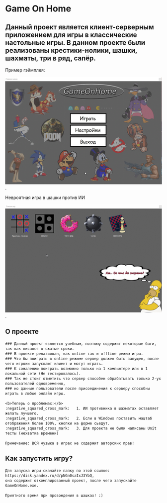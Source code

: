 # Game On Home

## Данный проект является клиент-серверным приложением для игры в классические настольные игры. В данном проекте были реализованы крестики-нолики, шашки, шахматы, три в ряд, сапёр. 

Пример гэймплея:
 
 
 ![Alt text](gif/menu.gif).
 
 Невроятная игра в шашки против ИИ
 
 ![Alt text](gif/gameplay.gif).
 
 
 ## О проекте
	
	### Данный проект является учебным, поэтому содержит некоторые баги, так как писался в сжатые сроки. 
	### В проекте релазиован, как online так и offline режим игры. 
	### Что бы поиграть в online режиме сервер должен быть запущен, после чего игроки запускают клиент и могут играть. 
	### К сожалению поиграть возможно только на 1 компьютере или в 1 локальной сети (Не тестировалось). 
	### Так же стоит отметить что сервер способен обрабатывать только 2-ух пользователей одновременно, 
	### но данные пользователи после присоединения к серверу способны играть в любые онлайн игры.   
	
	<b>Теперь о проблемах:</b>  
	:negative_squared_cross_mark:	1. ИИ противника в шахматах оставляет желать лучшего.    
	:negative_squared_cross_mark:	2. Если в Windows поставить маштаб отображения более 100%, кнопки на форме сьедут.    
	:negative_squared_cross_mark:	3. Для проекта не были написаны Unit тесты (нехватка времени)    
	
	Примечание: ВСЯ музыка в играх не содержит авторских прав!
	
## Как запустить игру? 
	
	Для запуска игры скачайте папку по этой ссылке: https://disk.yandex.ru/d/pNGn0saIxJ3YbQ, 
	она содержит откомплированный проект, после чего запускайте GameOnHome.exe. 
	
	Приятного время при провождения в шашках! :)
	
	